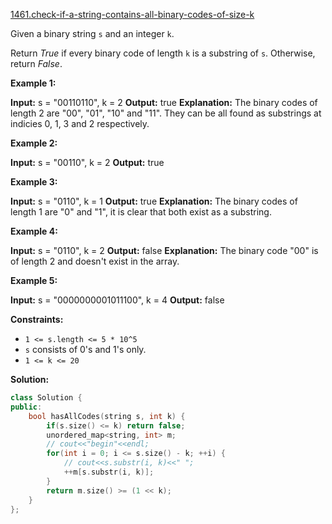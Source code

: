 [1461.check-if-a-string-contains-all-binary-codes-of-size-k](https://leetcode.com/problems/check-if-a-string-contains-all-binary-codes-of-size-k/)  

Given a binary string `s` and an integer `k`.

Return _True_ if every binary code of length `k` is a substring of `s`. Otherwise, return _False_.

**Example 1:**

**Input:** s = "00110110", k = 2
**Output:** true
**Explanation:** The binary codes of length 2 are "00", "01", "10" and "11". They can be all found as substrings at indicies 0, 1, 3 and 2 respectively.

**Example 2:**

**Input:** s = "00110", k = 2
**Output:** true

**Example 3:**

**Input:** s = "0110", k = 1
**Output:** true
**Explanation:** The binary codes of length 1 are "0" and "1", it is clear that both exist as a substring. 

**Example 4:**

**Input:** s = "0110", k = 2
**Output:** false
**Explanation:** The binary code "00" is of length 2 and doesn't exist in the array.

**Example 5:**

**Input:** s = "0000000001011100", k = 4
**Output:** false

**Constraints:**

*   `1 <= s.length <= 5 * 10^5`
*   `s` consists of 0's and 1's only.
*   `1 <= k <= 20`  



**Solution:**  

```cpp
class Solution {
public:
    bool hasAllCodes(string s, int k) {
        if(s.size() <= k) return false;
        unordered_map<string, int> m;
        // cout<<"begin"<<endl;
        for(int i = 0; i <= s.size() - k; ++i) {
            // cout<<s.substr(i, k)<<" ";
            ++m[s.substr(i, k)];
        }
        return m.size() >= (1 << k);
    }
};
```
      